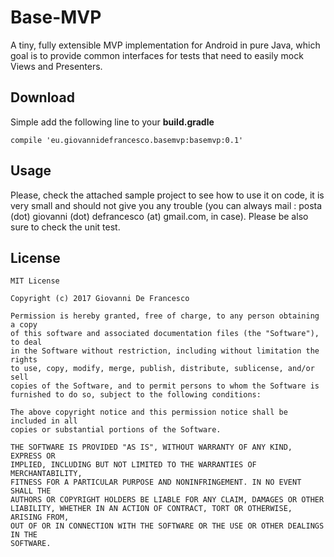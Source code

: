 # Base-MVP
A tiny, fully extensible MVP implementation for Android in pure Java, which goal is to provide
common interfaces for tests that need to easily mock Views and Presenters.

## Download

Simple add the following line to your **build.gradle**

`compile 'eu.giovannidefrancesco.basemvp:basemvp:0.1'`

## Usage

Please, check the attached sample project to see how to use it on code, it is very small and 
should not give you any trouble (you can always mail : posta (dot) giovanni (dot) 
defrancesco (at) gmail.com, in case).
Please be also sure to check the unit test.

## License

```
MIT License

Copyright (c) 2017 Giovanni De Francesco

Permission is hereby granted, free of charge, to any person obtaining a copy
of this software and associated documentation files (the "Software"), to deal
in the Software without restriction, including without limitation the rights
to use, copy, modify, merge, publish, distribute, sublicense, and/or sell
copies of the Software, and to permit persons to whom the Software is
furnished to do so, subject to the following conditions:

The above copyright notice and this permission notice shall be included in all
copies or substantial portions of the Software.

THE SOFTWARE IS PROVIDED "AS IS", WITHOUT WARRANTY OF ANY KIND, EXPRESS OR
IMPLIED, INCLUDING BUT NOT LIMITED TO THE WARRANTIES OF MERCHANTABILITY,
FITNESS FOR A PARTICULAR PURPOSE AND NONINFRINGEMENT. IN NO EVENT SHALL THE
AUTHORS OR COPYRIGHT HOLDERS BE LIABLE FOR ANY CLAIM, DAMAGES OR OTHER
LIABILITY, WHETHER IN AN ACTION OF CONTRACT, TORT OR OTHERWISE, ARISING FROM,
OUT OF OR IN CONNECTION WITH THE SOFTWARE OR THE USE OR OTHER DEALINGS IN THE
SOFTWARE.

```
